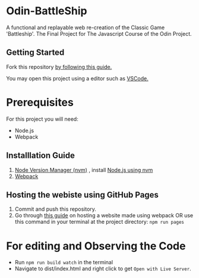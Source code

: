 # Odin-BattleShip

A functional and replayable web re-creation of the Classic Game 'Battleship'. The Final Project for The Javascript Course of the Odin Project.

## Getting Started

Fork this repository [by following this guide.](https://docs.github.com/en/pull-requests/collaborating-with-pull-requests/working-with-forks/fork-a-repo)

You may open this project using a editor such as [VSCode.](https://code.visualstudio.com/download)

# Prerequisites

For this project you will need:

- Node.js
- Webpack

## Installlation Guide

1. [Node Version Manager (nvm)](https://www.freecodecamp.org/news/node-version-manager-nvm-install-guide/) , install [Node.js using nvm](https://www.freecodecamp.org/news/node-version-manager-nvm-install-guide/#:~:text=How%20to%20Install%20NVM%20on%20Linux%20and%20Mac)
2. [Webpack](https://webpack.js.org/guides/getting-started/)

## Hosting the webiste using GitHub Pages

1. Commit and push this repository.
2. Go through [this guide](https://gist.github.com/cobyism/4730490) on hosting a website made using webpack OR use this command in your terminal at the project directory: `npm run pages`

# For editing and Observing the Code

- Run `npm run build watch` in the terminal
- Navigate to dist/index.html and right click to get `Open with Live Server`. 
